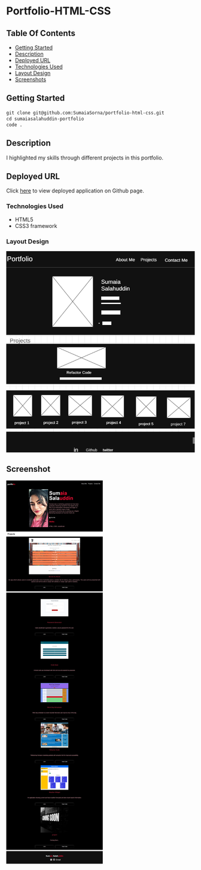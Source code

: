 # Portfolio-HTML-CSS

## Table Of Contents

- [Getting Started](#getting-started)
- [Description](#Description)
- [Deployed URL](#Deployed-URL)
- [Technologies Used](#technologies-used)
- [Layout Design](#layout-design)
- [Screenshots](#screenshots)

## Getting Started

```
git clone git@github.com:SumaiaSorna/portfolio-html-css.git
cd sumaiasalahuddin-portfolio
code .
```

## Description

I highlighted my skills through different projects in this portfolio.

## Deployed URL

Click [here](https://sumaiasorna.github.io/portfolio-html-css/) to view deployed application on Github page.

### Technologies Used

- HTML5
- CSS3 framework

### Layout Design

![Layout design for my Portfolio](./assets/designs/design-layout.png)

## Screenshot

![Final look of my updated Portfolio](assets\screenshots\Welcome-to-Sumaia-s-Portfolio.png)
